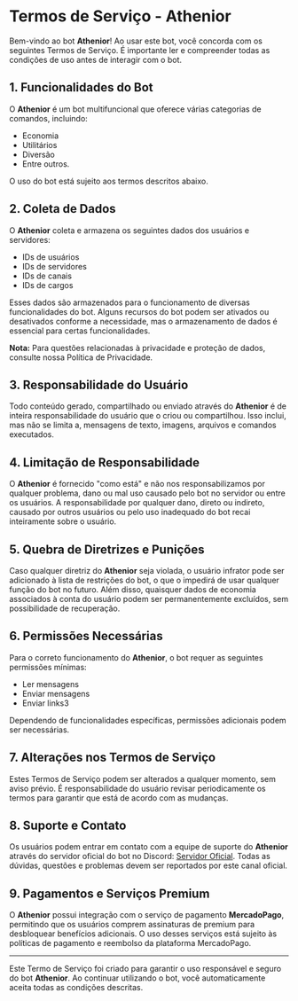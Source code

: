 # Termos de Serviço - Athenior

Bem-vindo ao bot **Athenior**! Ao usar este bot, você concorda com os seguintes Termos de Serviço. É importante ler e compreender todas as condições de uso antes de interagir com o bot.

## 1. Funcionalidades do Bot
O **Athenior** é um bot multifuncional que oferece várias categorias de comandos, incluindo:
- Economia
- Utilitários
- Diversão
- Entre outros.

O uso do bot está sujeito aos termos descritos abaixo.

## 2. Coleta de Dados
O **Athenior** coleta e armazena os seguintes dados dos usuários e servidores:
- IDs de usuários
- IDs de servidores
- IDs de canais
- IDs de cargos

Esses dados são armazenados para o funcionamento de diversas funcionalidades do bot. Alguns recursos do bot podem ser ativados ou desativados conforme a necessidade, mas o armazenamento de dados é essencial para certas funcionalidades.

**Nota:** Para questões relacionadas à privacidade e proteção de dados, consulte nossa Política de Privacidade.

## 3. Responsabilidade do Usuário
Todo conteúdo gerado, compartilhado ou enviado através do **Athenior** é de inteira responsabilidade do usuário que o criou ou compartilhou. Isso inclui, mas não se limita a, mensagens de texto, imagens, arquivos e comandos executados.

## 4. Limitação de Responsabilidade
O **Athenior** é fornecido "como está" e não nos responsabilizamos por qualquer problema, dano ou mal uso causado pelo bot no servidor ou entre os usuários. A responsabilidade por qualquer dano, direto ou indireto, causado por outros usuários ou pelo uso inadequado do bot recai inteiramente sobre o usuário.

## 5. Quebra de Diretrizes e Punições
Caso qualquer diretriz do **Athenior** seja violada, o usuário infrator pode ser adicionado à lista de restrições do bot, o que o impedirá de usar qualquer função do bot no futuro. Além disso, quaisquer dados de economia associados à conta do usuário podem ser permanentemente excluídos, sem possibilidade de recuperação.

## 6. Permissões Necessárias
Para o correto funcionamento do **Athenior**, o bot requer as seguintes permissões mínimas:
- Ler mensagens
- Enviar mensagens
- Enviar links3

Dependendo de funcionalidades específicas, permissões adicionais podem ser necessárias.

## 7. Alterações nos Termos de Serviço
Estes Termos de Serviço podem ser alterados a qualquer momento, sem aviso prévio. É responsabilidade do usuário revisar periodicamente os termos para garantir que está de acordo com as mudanças.

## 8. Suporte e Contato
Os usuários podem entrar em contato com a equipe de suporte do **Athenior** através do servidor oficial do bot no Discord: [Servidor Oficial](https://discord.com/invite/mmXSu46). Todas as dúvidas, questões e problemas devem ser reportados por este canal oficial.

## 9. Pagamentos e Serviços Premium
O **Athenior** possui integração com o serviço de pagamento **MercadoPago**, permitindo que os usuários comprem assinaturas de premium para desbloquear benefícios adicionais. O uso desses serviços está sujeito às políticas de pagamento e reembolso da plataforma MercadoPago.

---

Este Termo de Serviço foi criado para garantir o uso responsável e seguro do bot **Athenior**. Ao continuar utilizando o bot, você automaticamente aceita todas as condições descritas.
